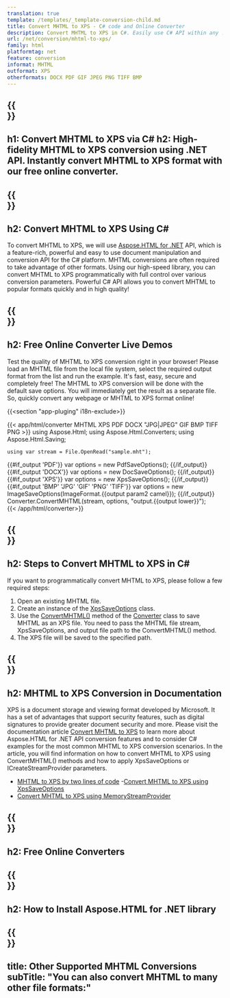 ```yaml
---
translation: true
template: /templates/_template-conversion-child.md
title: Convert MHTML to XPS - C# code and Online Converter
description: Convert MHTML to XPS in C#. Easily use C# API within any .NET application. Try online MHTML to XPS Converter for free!
url: /net/conversion/mhtml-to-xps/
family: html
platformtag: net
feature: conversion
informat: MHTML
outformat: XPS
otherformats: DOCX PDF GIF JPEG PNG TIFF BMP
---
```


{{<section banner>}}
---
h1: Convert MHTML to XPS via C#
h2: High-fidelity MHTML to XPS conversion using .NET API. Instantly convert MHTML to XPS format with our free online converter.
---

{{<section overview>}}
---
h2: Convert MHTML to XPS Using C#
---

To convert MHTML to XPS, we will use [Aspose.HTML for .NET](https://products.aspose.com/html/{{lang.url-fragment}}net/) API, which is a feature-rich, powerful and easy to use document manipulation and conversion API for the C# platform. MHTML conversions are often required to take advantage of other formats. Using our high-speed library, you can convert MHTML to XPS programmatically with full control over various conversion parameters. Powerful C# API allows you to convert MHTML to popular formats quickly and in high quality!

{{<section demos>}}
---
h2: Free Online Converter Live Demos
---

Test the quality of MHTML to XPS conversion right in your browser! Please load an MHTML file from the local file system, select the required output format from the list and run the example. It's fast, easy, secure and completely free! The MHTML to XPS conversion will be done with the default save options. You will immediately get the result as a separate file. So, quickly convert any webpage or MHTML to XPS format online!

{{<section "app-pluging" i18n-exclude>}}

{{< app/html/converter MHTML XPS PDF DOCX "JPG|JPEG" GIF BMP TIFF PNG >}}
using Aspose.Html;
using Aspose.Html.Converters;
using Aspose.Html.Saving;

    using var stream = File.OpenRead("sample.mht");
{{#if_output 'PDF'}}
    var options = new PdfSaveOptions();
{{/if_output}}
{{#if_output 'DOCX'}}
    var options = new DocSaveOptions();
{{/if_output}}
{{#if_output 'XPS'}}
    var options = new XpsSaveOptions();
{{/if_output}}
{{#if_output 'BMP' 'JPG' 'GIF' 'PNG' 'TIFF'}}
    var options = new ImageSaveOptions(ImageFormat.{{output param2 camel}});
{{/if_output}}
    Converter.ConvertMHTML(stream, options, "output.{{output lower}}");   
{{< /app/html/converter>}} 


{{<section steps>}}
---
h2: Steps to Convert MHTML to XPS in C#
---

If you want to programmatically convert MHTML to XPS,  please follow a few required steps:

1.  Open an existing MHTML file.
1.  Create an instance of the [XpsSaveOptions](https://reference.aspose.com/html/net/aspose.html.saving/xpssaveoptions/) class.
1.  Use the [ConvertMHTML()](https://reference.aspose.com/html/net/aspose.html.converters/converter/convertmhtml/#convertmhtml_29) method of the [Converter](https://reference.aspose.com/html/net/aspose.html.converters/converter/) class to save MHTML as an XPS file. You need to pass the MHTML file stream, XpsSaveOptions, and output file path to the ConvertMHTML() method.
1.  The XPS file will be saved to the specified path.

{{<section documentation>}}
---
h2: MHTML to XPS Conversion in Documentation
---

XPS is a document storage and viewing format developed by Microsoft. It has a set of advantages that support security features, such as digital signatures to provide greater document security and more. Please visit the documentation article [Convert MHTML to XPS](https://docs.aspose.com/html/net/converting-between-formats/mhtml-to-xps/) to learn more about Aspose.HTML for .NET API conversion features and to consider C# examples for the most common MHTML to XPS conversion scenarios. In the article, you will find information on how to convert MHTML to XPS using ConvertMHTML() methods and how to apply XpsSaveOptions or ICreateStreamProvider parameters.

  -  <a href="https://docs.aspose.com/html/net/converting-between-formats/mhtml-to-xps/#mhtml-to-xps-by-two-lines-of-code" target="_blank">MHTML to XPS by two lines of code</a>
  -<a href="https://docs.aspose.com/html/net/converting-between-formats/mhtml-to-xps/#convert-mhtml-to-xps-using-xpssaveoptions" target="_blank">Convert MHTML to XPS using XpsSaveOptions</a>
  - <a href="https://docs.aspose.com/html/net/converting-between-formats/mhtml-to-xps/#output-stream-providers" target="_blank">Convert MHTML to XPS using MemoryStreamProvider</a>

{{<section online-converters>}}
---
h2: Free Online Converters
---

{{<section get-started>}}
---
h2: How to Install Aspose.HTML for .NET library
---

{{<section other-conversions>}}
---
title: Other Supported MHTML Conversions
subTitle: "You can also convert MHTML to many other file formats:"
---